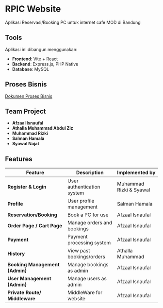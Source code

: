# RPIC Website
Aplikasi Reservasi/Booking PC untuk internet cafe MOD di Bandung  

## Tools  
Aplikasi ini dibangun menggunakan:  
- **Frontend**: Vite + React
- **Backend**: Express.js, PHP Native  
- **Database**: MySQL  

## Proses Bisnis  
[Dokumen Proses Bisnis]([https://docs.google.com/document/d/1YLE1TthRlbKCURHzKLMr836mLhiX6AVS1KaDypxz8B8/edit?tab=t.0](https://docs.google.com/document/d/12kGt6SXvoQujvKS38HSNyFSKP7dG8gVaJ2c-z41v68s/edit?tab=t.0)](https://docs.google.com/document/d/12kGt6SXvoQujvKS38HSNyFSKP7dG8gVaJ2c-z41v68s/edit?tab=t.0))  

## Team Project  
- **Afzaal Isnaufal**  
- **Athalla Muhammad Abdul Ziz**  
- **Muhammad Rizki**  
- **Salman Hamala**  
- **Syawal Najat**  

## Features  

| **Feature**                     | **Description**             | **Implemented by**      |  
|----------------------------------|-----------------------------|--------------------------|  
| **Register & Login**            | User authentication system  | Muhammad Rizki & Syawal |  
| **Profile**                     | User profile management     | Salman Hamala           |  
| **Reservation/Booking**         | Book a PC for use           | Afzaal Isnaufal         |  
| **Order Page / Cart Page**      | Manage orders and bookings  | Afzaal Isnaufal         |  
| **Payment**                     | Payment processing system   | Afzaal Isnaufal         |  
| **History**                     | View past bookings/orders   | Athalla Muhammad        |  
| **Booking Management (Admin)**  | Manage bookings as admin    | Afzaal Isnaufal         |  
| **User Management (Admin)**     | Manage users as admin       | Afzaal Isnaufal         |  
| **Private Route/ Middleware**   | MiddleWare for website      | Afzaal Isnaufal         |  
